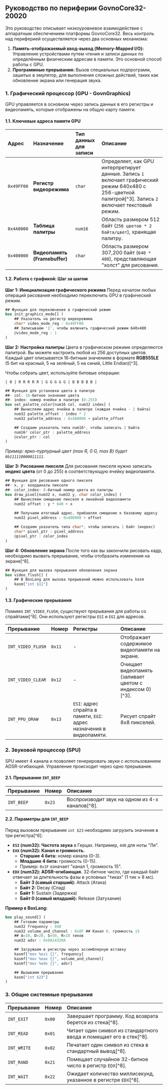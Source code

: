 ## Руководство по периферии GovnoCore32-20020

Это руководство описывает низкоуровневое взаимодействие с аппаратным обеспечением платформы GovnoCore32. Весь контроль над периферией осуществляется через два основных механизма:

1. **Память-отображаемый ввод-вывод (Memory-Mapped I/O):** Управление устройствами путем чтения и записи данных по определённым физическим адресам в памяти. Это основной способ работы с GPU.
2. **Программные прерывания:** Вызов специальных подпрограмм, зашитых в эмулятор, для выполнения сложных действий, таких как обновление экрана или генерация звука.

### 1. Графический процессор (GPU - GovnGraphics)

GPU управляется в основном через запись данных в его регистры и видеопамять, которые отображены на общую карту памяти.

#### 1.1. Ключевые адреса памяти GPU

| Адрес | Назначение | Тип данных для записи | Описание |
| :-- | :-- | :-- | :-- |
| `0x49FF00` | **Регистр видеорежима** | `char` | Определяет, как GPU интерпретирует данные. Запись `1` включает графический режим 640x480 с 256-цветной палитрой[^3]. Запись `2` включает текстовый режим. |
| `0x4A0000` | **Таблица палитры** | `num16` | Область размером 512 байт (`256 цветов * 2 байта/цвет`), хранящая палитру. |
| `0x400000` | **Видеопамять (Framebuffer)** | `char` | Область размером 307,200 байт (`640 * 480`), представляющая "холст" для рисования. |

#### 1.2. Работа с графикой: Шаг за шагом

**Шаг 1: Инициализация графического режима**
Перед началом любых операций рисования необходимо переключить GPU в графический режим.

```rust
## Функция для переключения в графический режим
box init_graphics_mode[] (
    ## Указатель на регистр видеорежима
    char* video_mode_reg : 0x49FF00
    ## Записываем '1', чтобы включить графический режим 640x480
    @video_mode_reg : 1
)
```

**Шаг 2: Настройка палитры**
Цвета в графическом режиме определяются палитрой. Вы можете настроить любой из 256 доступных цветов. Каждый цвет описывается 16-битным значением в формате **RGB555LE** (5 бит на красный, 5 на зелёный, 5 на синий, Little Endian)[^3].

Чтобы собрать цвет, используйте битовые операции:

`| 0 | R R R R R | G G G G G | B B B B B |`

```rust
## Функция для установки цвета в палитре
##- col: 16-битное значение цвета
##- index: номер ячейки в палитре (0-255)
box set_palette_color[num16 col, num32 index] (
    ## Вычисляем адрес ячейки в палитре (каждая ячейка - 2 байта)
    num32 palette_offset : index * 2
    num32 palette_address : 0x4A0000 + palette_offset

    ## Создаем указатель типа num16*, чтобы записать 2 байта
    num16* color_ptr : palette_address
    @color_ptr : col
)
```

*Пример: ярко-пурпурный цвет (max R, 0 G, max B) будет `0b111110000011111`.*

**Шаг 3: Рисование пикселя**
Для рисования пикселя нужно записать **индекс цвета** (от 0 до 255) в соответствующую ячейку видеопамяти.

```rust
## Функция для рисования одного пикселя
##- x, y: координаты пикселя
##- color_index: 8-битный номер цвета из палитры
box draw_pixel[num32 x, num32 y, char color_index] (
    ## Вычисляем смещение пикселя в линейной видеопамяти
    num32 offset : y * 640 + x
    
    ## Получаем итоговый адрес, прибавляя смещение к базовому адресу
    num32 pixel_address : 0x400000 + offset

    ## Создаем указатель типа char*, чтобы записать 1 байт (индекс)
    char* pixel_ptr : pixel_address
    @pixel_ptr : color_index
)
```

**Шаг 4: Обновление экрана**
После того как вы закончили рисовать кадр, необходимо вызвать прерывание, чтобы отобразить изменения на экране[^8].

```rust
## Функция для вызова прерывания обновления экрана
box video_flush[] (
    ## В BoxLang для вызова прерываний можно использовать kasm
    kasm["int $11"]
)
```


#### 1.3. Графические прерывания

Помимо `INT_VIDEO_FLUSH`, существуют прерывания для работы со спрайтами[^8]. Они используют регистры `ESI` и `EGI` для адресов.


| Прерывание | Номер | Регистры | Описание |
| :-- | :-- | :-- | :-- |
| `INT_VIDEO_FLUSH` | `0x11` | - | Отображает содержимое видеопамяти на экране. |
| `INT_VIDEO_CLEAR` | `0x12` | - | Очищает видеопамять (заливает цветом с индексом 0)[^3]. |
| `INT_PPU_DRAW` | `0x13` | `ESI`: адрес спрайта в памяти, `EGI`: адрес назначения в видеопамяти. | Рисует спрайт 8x8 пикселей. |

### 2. Звуковой процессор (SPU)

SPU имеет 4 канала и позволяет генерировать звуки с использованием ADSR-огибающей. Управление происходит через одно прерывание.

#### 2.1. Прерывание `INT_BEEP`

| Прерывание | Номер | Описание |
| :-- | :-- | :-- |
| `INT_BEEP` | `0x23` | Воспроизводит звук на одном из 4-х каналов[^8]. |

#### 2.2. Параметры для `INT_BEEP`

Перед вызовом прерывания `int $23` необходимо загрузить значения в три регистра[^6]:

* **`ESI` (num32): Частота звука** в Герцах. Например, `440` для ноты "Ля".
* **`EAX` (num32): Канал и громкость.**
    * **Старшие 4 бита:** номер канала (0-3).
    * **Младшие 4 бита:** громкость (0-15).
    * Пример: `0x1F` означает "канал 1, громкость 15".
* **`EDX` (num32): ADSR-огибающая.** 32-битное число, где каждый байт отвечает за длительность фазы в условных "тиках" (1 тик ≈ 8 мс).
    * **Байт 3 (самый старший):** Attack (Атака)
    * **Байт 2:** Decay (Спад)
    * **Байт 1:** Sustain (Задержка)
    * **Байт 0 (самый младший):** Release (Затухание)

**Пример в BoxLang:**

```rust
box play_sound[] (
    ## Готовим параметры
    num32 frequency : 440
    num32 volume_and_channel : 0x0F ## Канал 0, громкость 15
    ## A=10, D=20, S=50, R=10 тиков
    num32 adsr : 0x0A14320A

    ## Загружаем в регистры через ассемблерную вставку
    kasmf["mov %esi {}", frequency]
    kasmf["mov %eax {}", volume_and_channel]
    kasmf["mov %edx {}", adsr]

    ## Вызываем прерывание
    kasm["int $23"]
)
```


### 3. Общие системные прерывания

| Прерывание | Номер | Описание |
| :-- | :-- | :-- |
| `INT_EXIT` | `0x00` | Завершает программу. Код возврата берется из стека[^8]. |
| `INT_READ` | `0x01` | Читает один символ из стандартного ввода и помещает его в стек[^8]. |
| `INT_WRITE` | `0x02` | Печатает один символ из стека в стандартный вывод[^8]. |
| `INT_RAND` | `0x21` | Помещает случайное 32-битное число в регистр `EDX`[^8]. |
| `INT_WAIT` | `0x22` | Ожидает количество миллисекунд, указанное в регистре `EDX`[^8]. |
